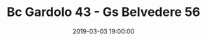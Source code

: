 ---
title: Bc Gardolo 43 - Gs Belvedere 56
date: 2019-03-03 19:00:00
squadra-a: Bc Gardolo
punteggio-a: 43
squadra-b: Gs Belvedere
punteggio-b: 56
partite/squadra: promozione-18-19
luogo: Centro Sportivo Trento Nord
categoria: promozione
---